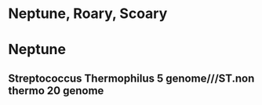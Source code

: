 Neptune, Roary, Scoary
======================   
   
# Neptune
## Streptococcus Thermophilus 5 genome///ST.non thermo 20 genome
